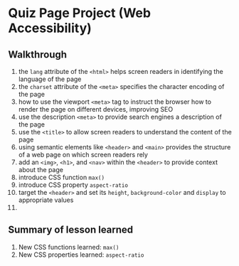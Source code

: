 # Quiz Page Project (Web Accessibility)

## Walkthrough

1. the `lang` attribute of the `<html>` helps screen readers in identifying the
   language of the page
2. the `charset` attribute of the `<meta>` specifies the character encoding of
   the page
3. how to use the viewport `<meta>` tag to instruct the browser how to render
   the page on different devices, improving SEO
4. use the description `<meta>` to provide search engines a description of
   the page
5. use the `<title>` to allow screen readers to understand the content of the
   page
6. using semantic elements like `<header>` and `<main>` provides the structure
   of a web page on which screen readers rely
7. add an `<img>`, `<h1>`, and `<nav>` within the `<header>` to provide context
   about the page
8. introduce CSS function `max()`
9. introduce CSS property `aspect-ratio`
10. target the `<header>` and set its `height`, `background-color` and
    `display` to appropriate values
11.

## Summary of lesson learned

1. New CSS functions learned: `max()`
2. New CSS properties learned: `aspect-ratio`
